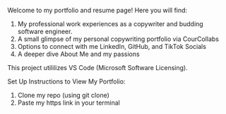 Welcome to my portfolio and resume page! Here you will find:

1. My professional work experiences as a copywriter and budding software engineer.
2. A small glimpse of my personal copywriting portfolio via CourCollabs
3. Options to connect with me LinkedIn, GitHub, and TikTok Socials
4. A deeper dive About Me and my passions

This project utililizes VS Code (Microsoft Software Licensing).

Set Up Instructions to View My Portfolio:

1. Clone my repo (using git clone)
2. Paste my https link in your terminal